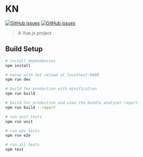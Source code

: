 # KN
[![GitHub issues](https://img.shields.io/github/issues/serg-gavel/KN.svg?style=flat-square)](https://github.com/serg-gavel/KN/issues)
[![GitHub issues](https://img.shields.io/github/downloads/serg-gavel/KN/total.svg?style=flat-square)](https://github.com/serg-gavel/KN/archive/master.zip)

> A Vue.js project

## Build Setup

``` bash
# install dependencies
npm install

# serve with hot reload at localhost:8080
npm run dev

# build for production with minification
npm run build

# build for production and view the bundle analyzer report
npm run build --report

# run unit tests
npm run unit

# run e2e tests
npm run e2e

# run all tests
npm test
```
